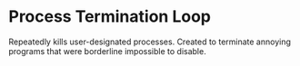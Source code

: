 # Process Termination Loop
Repeatedly kills user-designated processes. Created to terminate annoying programs that were borderline impossible to disable.
